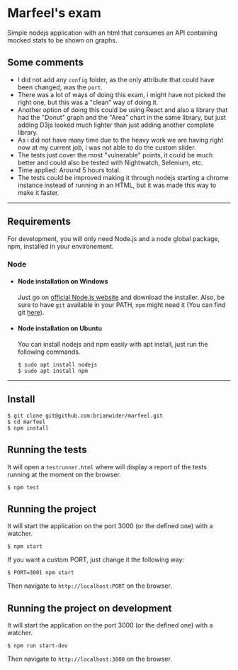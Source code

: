 # Marfeel's exam

Simple nodejs application with an html that consumes an API containing mocked stats to be shown on graphs.

## Some comments
  - I did not add any `config` folder, as the only attribute that could have been changed, was the `port`.
  - There was a lot of ways of doing this exam, i might have not picked the right one, but this was a "clean" way of doing it.
  - Another option of doing this could be using React and also a library that had the "Donut" graph and the "Area" chart in the same library, but just adding D3js looked much lighter than just adding another complete library.
  - As i did not have many time due to the heavy work we are having right now at my current job, i was not able to do the custom slider.
  - The tests just cover the most "vulnerable" points, it could be much better and could also be tested with Nightwatch, Selenium, etc.
  - Time applied: Around 5 hours total.
  - The tests could be improved making it through nodejs starting a chrome instance instead of running in an HTML, but it was made this way to make it faster.

---
## Requirements

For development, you will only need Node.js and a node global package, npm, installed in your environement.

### Node
- #### Node installation on Windows

  Just go on [official Node.js website](https://nodejs.org/) and download the installer.
Also, be sure to have `git` available in your PATH, `npm` might need it (You can find git [here](https://git-scm.com/)).

- #### Node installation on Ubuntu

  You can install nodejs and npm easily with apt install, just run the following commands.

      $ sudo apt install nodejs
      $ sudo apt install npm



---

## Install

    $ git clone git@github.com:brianwider/marfeel.git
    $ cd marfeel
    $ npm install


## Running the tests
  
  It will open a `testrunner.html` where will display a report of the tests running at the moment on the browser.

    $ npm test

## Running the project
  
  It will start the application on the port 3000 (or the defined one) with a watcher.

    $ npm start
    
  If you want a custom PORT, just change it the following way:

    $ PORT=3001 npm start
   
  Then navigate to `http://localhost:PORT` on the browser.

## Running the project on development
  
  It will start the application on the port 3000 (or the defined one) with a watcher.

    $ npm run start-dev
    
  Then navigate to `http://localhost:3000` on the browser.
